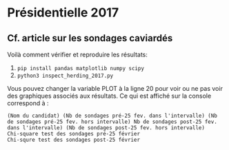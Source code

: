 # Présidentielle 2017

## Cf. article sur les sondages caviardés

Voilà comment vérifier et reproduire les résultats:

1. `pip install pandas matplotlib numpy scipy` 
2. `python3 inspect_herding_2017.py` 

Vous pouvez changer la variable PLOT à la ligne 20 pour voir ou ne pas voir des graphiques associés aux résultats. Ce qui est affiché sur la console correspond à :

```
(Nom du candidat) (Nb de sondages pré-25 fev. dans l'intervalle) (Nb de sondages pré-25 fev. hors intervalle) Nb de sondages post-25 fev. dans l'intervalle) (Nb de sondages post-25 fev. hors intervalle)
Chi-square test des sondages pré-25 février 
Chi-squre test des sondages post-25 février
```
